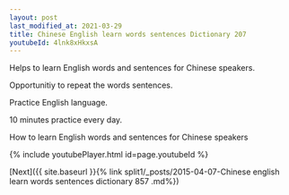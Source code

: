 ```yaml
---
layout: post
last_modified_at: 2021-03-29
title: Chinese English learn words sentences Dictionary 207 
youtubeId: 4lnk8xHkxsA
---
```

 
 
Helps to learn English words and sentences for Chinese speakers.

Opportunitiy to repeat the words sentences. 

Practice English language. 
 
10 minutes practice every day. 
 
How to learn English words and sentences for Chinese speakers 
 
{% include youtubePlayer.html id=page.youtubeId %}
 
 
[Next]({{ site.baseurl }}{% link  split1/_posts/2015-04-07-Chinese english learn words sentences dictionary 857 .md%})
 
